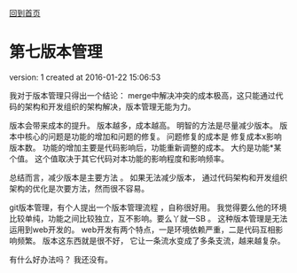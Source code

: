 [回到首页](/)

# 第七版本管理

  version:  1
  created at 2016-01-22 15:06:53 

  我对于版本管理只得出一个结论： 
  merge中解决冲突的成本极高，这只能通过代码的架构和开发组织的架构解决，版本管理无能为力。

  版本会带来成本的提升。 版本越多，成本越高。 明智的方法是尽量减少版本。
  版本中核心的问题是功能的增加和问题的修复。
  问题修复的成本是 修复成本x影响版本数。
  功能的增加主要是代码影响后，功能重新调整的成本。 大约是功能*某个值。 
  这个值取决于其它代码对本功能的影响程度和影响频率。

  总结而言，减少版本是主要方法 。
  如果无法减少版本， 通过代码架构和开发组织架构的优化是次要方法，然而很不容易。

  git版本管理，有个人提出一个版本管理流程 ，自称很好用。 
  我觉得要么他的环境比较单纯，功能之间比较独立，互不影响。要么丫就一SB 。
  这种版本管理是无法运用到web开发的。 
  web开发有两个特点，一是环境依赖严重，二是代码互相影响频繁。 
  版本这东西就是很不好， 它让一条流水变成了多条支流，越来越复杂。 

  有什么好办法吗？ 
  我还没有。 
